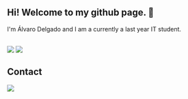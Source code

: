 ## Hi! Welcome to my github page. 👋

I'm Álvaro Delgado and I am a currently a last year IT student.

</br>
<div>
   <img src="https://github-readme-stats.vercel.app/api?username=Alvarodb&theme=tokyonight&show_icons=true&include_all_commits=true&count_private=false" />

   <img align="top" src="https://github-readme-stats.vercel.app/api/top-langs/?username=Alvarodb&theme=tokyonight" />
</div>

## Contact

<div>
    <a href="https://www.linkedin.com/in/alvarodelgadob/" target="_blank">
        <img src="https://img.shields.io/badge/LinkedIn-0077B5?style=for-the-badge&logo=linkedin&logoColor=white">
    </a>

</div>
